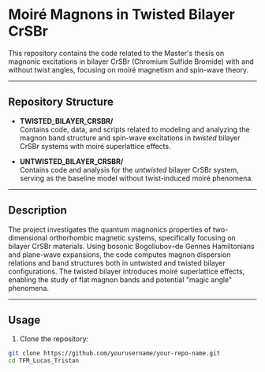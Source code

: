 # Moiré Magnons in Twisted Bilayer CrSBr

This repository contains the code related to the Master's thesis on magnonic excitations in bilayer CrSBr (Chromium Sulfide Bromide) with and without twist angles, focusing on moiré magnetism and spin-wave theory.

---

## Repository Structure

- **TWISTED_BILAYER_CRSBR/**  
  Contains code, data, and scripts related to modeling and analyzing the magnon band structure and spin-wave excitations in *twisted* bilayer CrSBr systems with moiré superlattice effects.

- **UNTWISTED_BILAYER_CRSBR/**  
  Contains code and analysis for the *untwisted* bilayer CrSBr system, serving as the baseline model without twist-induced moiré phenomena.

---

## Description

The project investigates the quantum magnonics properties of two-dimensional orthorhombic magnetic systems, specifically focusing on bilayer CrSBr materials. Using bosonic Bogoliubov–de Gennes Hamiltonians and plane-wave expansions, the code computes magnon dispersion relations and band structures both in untwisted and twisted bilayer configurations. The twisted bilayer introduces moiré superlattice effects, enabling the study of flat magnon bands and potential "magic angle" phenomena.

---

## Usage

1. Clone the repository:

```bash
git clone https://github.com/yourusername/your-repo-name.git
cd TFM_Lucas_Tristan
